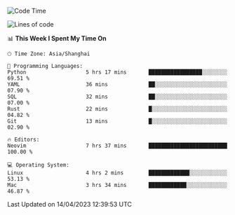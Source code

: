 <!--START_SECTION:waka-->
![Code Time](http://img.shields.io/badge/Code%20Time-1%2C290%20hrs%2022%20mins-blue)

![Lines of code](https://img.shields.io/badge/From%20Hello%20World%20I%27ve%20Written-256.5%20thousand%20lines%20of%20code-blue)

📊 **This Week I Spent My Time On** 

```text
🕑︎ Time Zone: Asia/Shanghai

💬 Programming Languages: 
Python                   5 hrs 17 mins       █████████████████░░░░░░░░   69.51 % 
YAML                     36 mins             ██░░░░░░░░░░░░░░░░░░░░░░░   07.90 % 
SQL                      32 mins             ██░░░░░░░░░░░░░░░░░░░░░░░   07.00 % 
Rust                     22 mins             █░░░░░░░░░░░░░░░░░░░░░░░░   04.82 % 
Git                      13 mins             █░░░░░░░░░░░░░░░░░░░░░░░░   02.90 % 

🔥 Editors: 
Neovim                   7 hrs 37 mins       █████████████████████████   100.00 % 

💻 Operating System: 
Linux                    4 hrs 2 mins        █████████████░░░░░░░░░░░░   53.13 % 
Mac                      3 hrs 34 mins       ████████████░░░░░░░░░░░░░   46.87 % 
```


 Last Updated on 14/04/2023 12:39:53 UTC
<!--END_SECTION:waka-->
